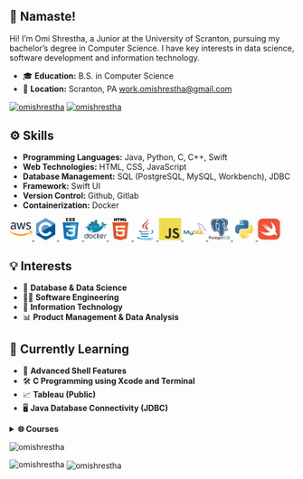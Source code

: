 ## 🙏 Namaste! 

Hi! I’m Omi Shrestha, a Junior at the University of Scranton, pursuing my bachelor’s degree in Computer Science. I have key interests in data science, software development and information technology.

- 🎓 **Education:** B.S. in Computer Science
- 📍 **Location:** Scranton, PA
[work.omishrestha@gmail.com](mailto:work.omishrestha@gmail.com)
<p align="left">
<a href="https://linkedin.com/in/omishrestha" target="blank"><img align="center" src="https://raw.githubusercontent.com/rahuldkjain/github-profile-readme-generator/master/src/images/icons/Social/linked-in-alt.svg" alt="omishrestha" height="30" width="40" /></a>
<a href="https://instagram.com/omishrestha" target="blank"><img align="center" src="https://raw.githubusercontent.com/rahuldkjain/github-profile-readme-generator/master/src/images/icons/Social/instagram.svg" alt="omishrestha" height="30" width="40" /></a>
</p>

## ⚙️ Skills
- **Programming Languages:** Java, Python, C, C++, Swift
- **Web Technologies:** HTML, CSS, JavaScript
- **Database Management:** SQL (PostgreSQL, MySQL, Workbench), JDBC
- **Framework:** Swift UI
- **Version Control:** Github, Gitlab
- **Containerization:** Docker
<p align="left"> <a href="https://aws.amazon.com" target="_blank" rel="noreferrer"> <img src="https://raw.githubusercontent.com/devicons/devicon/master/icons/amazonwebservices/amazonwebservices-original-wordmark.svg" alt="aws" width="40" height="40"/> </a> <a href="https://www.cprogramming.com/" target="_blank" rel="noreferrer"> <img src="https://raw.githubusercontent.com/devicons/devicon/master/icons/c/c-original.svg" alt="c" width="40" height="40"/> </a> <a href="https://www.w3schools.com/css/" target="_blank" rel="noreferrer"> <img src="https://raw.githubusercontent.com/devicons/devicon/master/icons/css3/css3-original-wordmark.svg" alt="css3" width="40" height="40"/> </a> <a href="https://www.docker.com/" target="_blank" rel="noreferrer"> <img src="https://raw.githubusercontent.com/devicons/devicon/master/icons/docker/docker-original-wordmark.svg" alt="docker" width="40" height="40"/> </a> <a href="https://www.w3.org/html/" target="_blank" rel="noreferrer"> <img src="https://raw.githubusercontent.com/devicons/devicon/master/icons/html5/html5-original-wordmark.svg" alt="html5" width="40" height="40"/> </a> <a href="https://www.java.com" target="_blank" rel="noreferrer"> <img src="https://raw.githubusercontent.com/devicons/devicon/master/icons/java/java-original.svg" alt="java" width="40" height="40"/> </a> <a href="https://developer.mozilla.org/en-US/docs/Web/JavaScript" target="_blank" rel="noreferrer"> <img src="https://raw.githubusercontent.com/devicons/devicon/master/icons/javascript/javascript-original.svg" alt="javascript" width="40" height="40"/> </a> <a href="https://www.mysql.com/" target="_blank" rel="noreferrer"> <img src="https://raw.githubusercontent.com/devicons/devicon/master/icons/mysql/mysql-original-wordmark.svg" alt="mysql" width="40" height="40"/> </a> <a href="https://www.postgresql.org" target="_blank" rel="noreferrer"> <img src="https://raw.githubusercontent.com/devicons/devicon/master/icons/postgresql/postgresql-original-wordmark.svg" alt="postgresql" width="40" height="40"/> </a> <a href="https://www.python.org" target="_blank" rel="noreferrer"> <img src="https://raw.githubusercontent.com/devicons/devicon/master/icons/python/python-original.svg" alt="python" width="40" height="40"/> </a> <a href="https://developer.apple.com/swift/" target="_blank" rel="noreferrer"> <img src="https://raw.githubusercontent.com/devicons/devicon/master/icons/swift/swift-original.svg" alt="swift" width="40" height="40"/> </a> </p>
  
## 💡 Interests
- 🧠 **Database & Data Science**
- 👨‍💻 **Software Engineering**
- 🔧 **Information Technology**
- 📊 **Product Management & Data Analysis**

## 🌱 Currently Learning
- 📖 **Advanced Shell Features**
- 🛠️ **C Programming using Xcode and Terminal**
- 📈 **Tableau (Public)**
- 🖥️ **Java Database Connectivity (JDBC)**
<details>
  <summary><strong> 🌐 Courses </strong></summary>
  <ul>
    <li> CMPS 340 - Introduction to Database </li>
    <li> CMPS 350 - Computer Architecture </li>
    <li> CMPS 352 - Operating Systems </li>
  </ul>
</details>

<p align="left"> <img src="https://komarev.com/ghpvc/?username=omishrestha&label=Profile%20views&color=0e75b6&style=flat" alt="omishrestha" /> </p>

<p><img align="left" src="https://github-readme-stats.vercel.app/api/top-langs?username=omishrestha&show_icons=true&locale=en&layout=compact" alt="omishrestha" /></p>

<p>&nbsp;<img align="center" src="https://github-readme-stats.vercel.app/api?username=omishrestha&show_icons=true&locale=en" alt="omishrestha" /></p>


